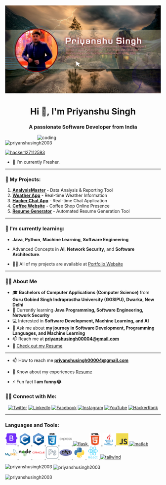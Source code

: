 ![logo](https://github.com/PRIYANSHUSINGH2003/PRIYANSHUSINGH2003/blob/fb1d139bf8f1e20708d3d7da7ef9cd592d10f612/Priyanshu%20Singh.jpg)

<h1 align="center">Hi 👋, I'm Priyanshu Singh</h1>
<h3 align="center">A passionate Software Developer from India</h3>
<img align="right" alt="coding" width="400" src="https://cdn.dribbble.com/users/1019864/screenshots/3079099/codeloop.gif">
<p align="left"> <img src="https://komarev.com/ghpvc/?username=priyanshusingh2003&label=Profile%20views&color=0e75b6&style=flat" alt="priyanshusingh2003"/> </p>

<p align="left"> <a href="https://twitter.com/hacker127112593" target="blank"><img src="https://img.shields.io/twitter/follow/hacker127112593?logo=twitter&style=for-the-badge" alt="hacker127112593" /></a> </p>

- 🔭 I’m currently Fresher.
---

### 🔭 My Projects:
1. [**AnalysisMaster**](https://data-progress-report.streamlit.app/) - Data Analysis & Reporting Tool
2. [**Weather App**](https://weather-detail-api-app.netlify.app) - Real-time Weather Information
3. [**Hacker Chat App**](https://chatapp-lctw.onrender.com/) - Real-time Chat Application
4. [**Coffee Website**](https://coffeeshopwebsitedemo.netlify.app/) - Coffee Shop Online Presence
5. [**Resume Generator**](https://cv-and-resume-generator.netlify.app/) - Automated Resume Generation Tool

---
### 🌱 I'm currently learning:
- **Java**, **Python**, **Machine Learning**, **Software Engineering**  
- Advanced Concepts in **AI**, **Network Security**, and **Software Architecture**.

- 👨‍💻 All of my projects are available at [Portfolio Website](https://my-portfolio-website-0.netlify.app/)

---

### 👨‍💻 About Me
- 🎓 **Bachelors of Computer Applications (Computer Science)** from **Guru Gobind Singh Indraprastha University (GGSIPU), Dwarka, New Delhi**
- 🌱 Currently learning **Java Programming, Software Engineering, Network Security**
- 💻 Interested in **Software Development, Machine Learning, and AI**
- 💬 Ask me about **my journey in Software Development, Programming Languages, and Machine Learning**
- 📫 Reach me at **priyanshusingh00004@gmail.com**
- 📄 [Check out my Resume](https://docs.google.com/document/d/13T1suCL8hoPA40v6Eqy8sEhoO1rFqa7p9Yf-DMBqI_w/edit?usp=drive_web&ouid=104491465904036856215)

---

- 📫 How to reach me **priyanshusingh00004@gmail.com**

- 📄 Know about my experiences [Resume](https://docs.google.com/document/d/13T1suCL8hoPA40v6Eqy8sEhoO1rFqa7p9Yf-DMBqI_w/edit?usp=drive_web&ouid=104491465904036856215)

- ⚡ Fun fact **I am funny😂**

### 🧑‍💻 Connect with Me:
<p align="center">
  <a href="https://twitter.com/hacker127112593" target="blank"><img align="center" src="https://raw.githubusercontent.com/rahuldkjain/github-profile-readme-generator/master/src/images/icons/Social/twitter.svg" alt="Twitter" height="30" width="40" /></a>
  <a href="https://linkedin.com/in/priyanshusingh2003" target="blank"><img align="center" src="https://raw.githubusercontent.com/rahuldkjain/github-profile-readme-generator/master/src/images/icons/Social/linked-in-alt.svg" alt="LinkedIn" height="30" width="40" /></a>
  <a href="https://fb.com/priyanshusingh.rajawat.37" target="blank"><img align="center" src="https://raw.githubusercontent.com/rahuldkjain/github-profile-readme-generator/master/src/images/icons/Social/facebook.svg" alt="Facebook" height="30" width="40" /></a>
  <a href="https://instagram.com/___priyanshusinghrajawat___/" target="blank"><img align="center" src="https://raw.githubusercontent.com/rahuldkjain/github-profile-readme-generator/master/src/images/icons/Social/instagram.svg" alt="Instagram" height="30" width="40" /></a>
  <a href="https://www.youtube.com/c/@technicalworld9464" target="blank"><img align="center" src="https://raw.githubusercontent.com/rahuldkjain/github-profile-readme-generator/master/src/images/icons/Social/youtube.svg" alt="YouTube" height="30" width="40" /></a>
  <a href="https://www.hackerrank.com/@priyanshusingh07" target="blank"><img align="center" src="https://raw.githubusercontent.com/rahuldkjain/github-profile-readme-generator/master/src/images/icons/Social/hackerrank.svg" alt="HackerRank" height="30" width="40" /></a>
</p>

---

<h3 align="left">Languages and Tools:</h3>
<p align="left"> <a href="https://getbootstrap.com" target="_blank" rel="noreferrer"> <img src="https://raw.githubusercontent.com/devicons/devicon/master/icons/bootstrap/bootstrap-plain-wordmark.svg" alt="bootstrap" width="40" height="40"/> </a> <a href="https://www.cprogramming.com/" target="_blank" rel="noreferrer"> <img src="https://raw.githubusercontent.com/devicons/devicon/master/icons/c/c-original.svg" alt="c" width="40" height="40"/> </a> <a href="https://www.w3schools.com/cpp/" target="_blank" rel="noreferrer"> <img src="https://raw.githubusercontent.com/devicons/devicon/master/icons/cplusplus/cplusplus-original.svg" alt="cplusplus" width="40" height="40"/> </a> <a href="https://www.w3schools.com/css/" target="_blank" rel="noreferrer"> <img src="https://raw.githubusercontent.com/devicons/devicon/master/icons/css3/css3-original-wordmark.svg" alt="css3" width="40" height="40"/> </a> <a href="https://expressjs.com" target="_blank" rel="noreferrer"> <img src="https://raw.githubusercontent.com/devicons/devicon/master/icons/express/express-original-wordmark.svg" alt="express" width="40" height="40"/> </a> <a href="https://flask.palletsprojects.com/" target="_blank" rel="noreferrer"> <img src="https://www.vectorlogo.zone/logos/pocoo_flask/pocoo_flask-icon.svg" alt="flask" width="40" height="40"/> </a> <a href="https://www.w3.org/html/" target="_blank" rel="noreferrer"> <img src="https://raw.githubusercontent.com/devicons/devicon/master/icons/html5/html5-original-wordmark.svg" alt="html5" width="40" height="40"/> </a> <a href="https://www.java.com" target="_blank" rel="noreferrer"> <img src="https://raw.githubusercontent.com/devicons/devicon/master/icons/java/java-original.svg" alt="java" width="40" height="40"/> </a> <a href="https://developer.mozilla.org/en-US/docs/Web/JavaScript" target="_blank" rel="noreferrer"> <img src="https://raw.githubusercontent.com/devicons/devicon/master/icons/javascript/javascript-original.svg" alt="javascript" width="40" height="40"/> </a> <a href="https://www.mathworks.com/" target="_blank" rel="noreferrer"> <img src="https://upload.wikimedia.org/wikipedia/commons/2/21/Matlab_Logo.png" alt="matlab" width="40" height="40"/> </a> <a href="https://www.mysql.com/" target="_blank" rel="noreferrer"> <img src="https://raw.githubusercontent.com/devicons/devicon/master/icons/mysql/mysql-original-wordmark.svg" alt="mysql" width="40" height="40"/> </a> <a href="https://nodejs.org" target="_blank" rel="noreferrer"> <img src="https://raw.githubusercontent.com/devicons/devicon/master/icons/nodejs/nodejs-original-wordmark.svg" alt="nodejs" width="40" height="40"/> </a> <a href="https://www.oracle.com/" target="_blank" rel="noreferrer"> <img src="https://raw.githubusercontent.com/devicons/devicon/master/icons/oracle/oracle-original.svg" alt="oracle" width="40" height="40"/> </a> <a href="https://www.photoshop.com/en" target="_blank" rel="noreferrer"> <img src="https://raw.githubusercontent.com/devicons/devicon/master/icons/photoshop/photoshop-line.svg" alt="photoshop" width="40" height="40"/> </a> <a href="https://www.php.net" target="_blank" rel="noreferrer"> <img src="https://raw.githubusercontent.com/devicons/devicon/master/icons/php/php-original.svg" alt="php" width="40" height="40"/> </a> <a href="https://www.python.org" target="_blank" rel="noreferrer"> <img src="https://raw.githubusercontent.com/devicons/devicon/master/icons/python/python-original.svg" alt="python" width="40" height="40"/> </a> <a href="https://reactjs.org/" target="_blank" rel="noreferrer"> <img src="https://raw.githubusercontent.com/devicons/devicon/master/icons/react/react-original-wordmark.svg" alt="react" width="40" height="40"/> </a> <a href="https://tailwindcss.com/" target="_blank" rel="noreferrer"> <img src="https://www.vectorlogo.zone/logos/tailwindcss/tailwindcss-icon.svg" alt="tailwind" width="40" height="40"/> </a> </p>

<p><img align="left" src="https://github-readme-stats.vercel.app/api/top-langs?username=priyanshusingh2003&show_icons=true&locale=en&layout=compact" alt="priyanshusingh2003" /></p>

<p>&nbsp;<img align="center" src="https://github-readme-stats.vercel.app/api?username=priyanshusingh2003&show_icons=true&locale=en" alt="priyanshusingh2003" /></p>

<p><img align="center" src="https://github-readme-streak-stats.herokuapp.com/?user=priyanshusingh2003&" alt="priyanshusingh2003" /></p>
